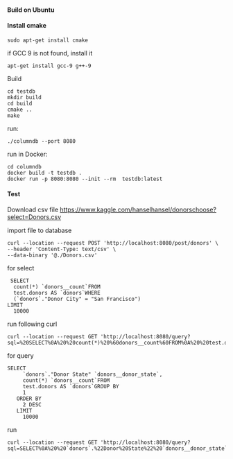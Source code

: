 #### Build on Ubuntu
#### Install cmake

```
sudo apt-get install cmake
```

if GCC 9 is not found, install it

```
apt-get install gcc-9 g++-9
```

Build

```
cd testdb
mkdir build
cd build
cmake ..
make
```

run:

```
./columndb --port 8080
```


run in Docker:

```
cd columndb
docker build -t testdb .
docker run -p 8080:8080 --init --rm  testdb:latest
```


#### Test

Download csv file
https://www.kaggle.com/hanselhansel/donorschoose?select=Donors.csv

import file to database

```
curl --location --request POST 'http://localhost:8080/post/donors' \
--header 'Content-Type: text/csv' \
--data-binary '@./Donors.csv'
```

for select

```
 SELECT
  count(*) `donors__count`FROM
  test.donors AS `donors`WHERE
  (`donors`."Donor City" = "San Francisco")
LIMIT
  10000

```

run following curl
  
```
curl --location --request GET 'http://localhost:8080/query?sql=%20SELECT%0A%20%20count(*)%20%60donors__count%60FROM%0A%20%20test.donors%20AS%20%60donors%60WHERE%0A%20%20(%60donors%60.%22Donor%20City%22%20%3D%20%22San%20Francisco%22)%0ALIMIT%0A%20%2010000%0A'
```


for query

```
SELECT
     `donors`."Donor State" `donors__donor_state`,
     count(*) `donors__count`FROM
     test.donors AS `donors`GROUP BY
     1
   ORDER BY
     2 DESC
   LIMIT
     10000
```

run

```
curl --location --request GET 'http://localhost:8080/query?sql=SELECT%0A%20%20`donors`.%22Donor%20State%22%20`donors__donor_state`,%0A%20%20count(*)%20`donors__count`FROM%0A%20%20test.donors%20AS%20`donors`GROUP%20BY%0A%20%201%0AORDER%20BY%0A%20%202%20DESC%0ALIMIT%0A%20%2010000%0A'
```